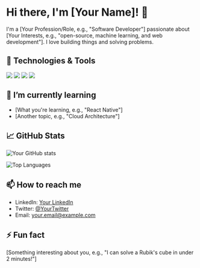 # Hi there, I'm [Your Name]! 👋

I'm a [Your Profession/Role, e.g., "Software Developer"] passionate about [Your Interests, e.g., "open-source, machine learning, and web development"]. I love building things and solving problems.

## 🔧 Technologies & Tools

![](https://img.shields.io/badge/Code-Python-informational?style=flat&logo=python&logoColor=white&color=2bbc8a)
![](https://img.shields.io/badge/Code-JavaScript-informational?style=flat&logo=javascript&logoColor=white&color=2bbc8a)
![](https://img.shields.io/badge/Tools-Git-informational?style=flat&logo=git&logoColor=white&color=2bbc8a)
![](https://img.shields.io/badge/Tools-Docker-informational?style=flat&logo=docker&logoColor=white&color=2bbc8a)

## 🌱 I’m currently learning

- [What you're learning, e.g., "React Native"]
- [Another topic, e.g., "Cloud Architecture"]

## 📈 GitHub Stats

![Your GitHub stats](https://github-readme-stats.vercel.app/api?username=yourusername&show_icons=true&theme=radical)

![Top Languages](https://github-readme-stats.vercel.app/api/top-langs/?username=yourusername&layout=compact&theme=radical)

## 📫 How to reach me

- LinkedIn: [Your LinkedIn](https://linkedin.com/in/yourprofile)
- Twitter: [@YourTwitter](https://twitter.com/yourhandle)
- Email: your.email@example.com

## ⚡ Fun fact

[Something interesting about you, e.g., "I can solve a Rubik's cube in under 2 minutes!"]
